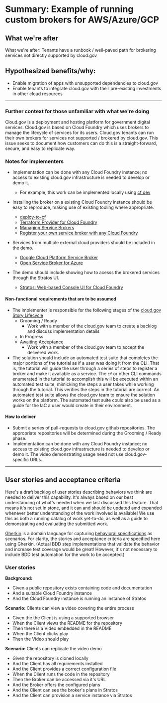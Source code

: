 # Summary: Example of running custom brokers for AWS/Azure/GCP

## What we're after
What we're after: Tenants have a runbook / well-paved path for brokering services not directly supported by cloud.gov

## Hypothesized benefits/why:
- Enable migration of apps with unsupported dependencies to cloud.gov
- Enable tenants to integrate cloud.gov with their pre-existing investments in other cloud resources

---
 
### Further context for those unfamiliar with what we're doing

Cloud.gov is a deployment and hosting platform for government digital services. Cloud.gov is based on Cloud Foundry which uses brokers to manage the lifecycle of services for its users. Cloud.gov tenants can run their own brokers for services not supported / brokered by cloud.gov. This issue seeks to document how customers can do this is a straight-forward, secure, and easy to replicate way.

### Notes for implementers
- Implementation can be done with any Cloud Foundry instance; no access to existing cloud.gov infrastructure is needed to develop or demo it.
  - For example, this work can be implemented locally using [cf dev](https://github.com/cloudfoundry-incubator/cfdev)

- Installing the broker on a existing Cloud Foundry instance should be easy to reproduce, making use of existing tooling where appropriate.
  - [deploy-to-cf](https://github.com/jmcarp/deploy-to-cf)
  - [Terraform Provider for Cloud Foundry](https://github.com/mevansam/terraform-provider-cfy)
  - [Managing Service Brokers](https://docs.cloudfoundry.org/services/managing-service-brokers.html)
  - [Register your own service broker with any Cloud Foundry](https://www.starkandwayne.com/blog/register-your-own-service-broker-with-any-cloud-foundry/)

- Services from multiple external cloud providers should be included in the demo.
  - [Google Cloud Platform Service Broker](https://cloud.google.com/kubernetes-engine/docs/concepts/google-cloud-platform-service-broker)
  - [Open Service Broker for Azure](https://osba.sh/)

- The demo should include showing how to acesss the brokered services through the Stratos UI.
  - [Stratos: Web-based Console UI for Cloud Foundry](https://github.com/cloudfoundry-incubator/stratos)

#### Non-functional requirements that are to be assumed
- The implementer is responsible for the following stages of the [cloud.gov Story Lifecycle](https://github.com/18F/cg-product/blob/master/StoryLifecycle.md)
  - Grooming / Ready
      - Work with a member of the cloud.gov team to create a backlog and discuss implementation details
  - In Progress
  - Awaiting Acceptance
      - Work with a member of the cloud.gov team to accept the delivered work.
- The solution should include an automated test suite that completes the major portions of the tutorial as if a user was doing it from the CLI. That is, the tutorial will guide the user through a series of steps to register a broker and make it available as a service. The `cf` or other CLI commands enumerated in the tutorial to accomplish this will be executed within an automated test suite, mimicking the steps a user takes while working through the tutorial. This verifies the steps in the tutorial are correct. An automated test suite allows the cloud.gov team to ensure the solution works on the platform. The automated test suite could also be used as a guide for the IaC a user would create in their environment.

#### How to deliver
- Submit a series of pull-requests to cloud.gov github repositories. The appropriate repositories will be determined during the Grooming / Ready phase.
- Implementation can be done with any Cloud Foundry instance; no access to existing cloud.gov infrastructure is needed to develop or demo it. The video demonstrating usage need not use cloud.gov-specific URLs.

---

## User stories and acceptance criteria

Here's a draft backlog of user stories describing behaviors we think are needed to deliver this capability. It's always based on our best understanding of what's needed when we last discussed this feature. That means it's not set in stone, and it can and should be updated amd expanded whenever better understanding of the work involved is available! We use this as both a running catalog of work yet-to-do, as well as a guide to demonstrating and evaluating the submitted work. 

[Gherkin](https://en.wikipedia.org/wiki/Cucumber_(software)#Gherkin_language) is a domain language for capturing [behavioral specifications](https://en.wikipedia.org/wiki/Behavior-driven_development#Behavioral_specifications) as scenarios. For clarity, the stories and acceptance criteria are specified here using Gherkin. (Actual BDD step implementations that validate the behavior and increase test coverage would be great! However, it's not necessary to include BDD test automation for the work to be accepted.)

### User stories
**Background:**

- Given a public repository exists containing code and documentation
- And a suitable Cloud Foundry instance
- And the Cloud Foundry instance is running an instance of Stratos

**Scenario:** Clients can view a video covering the entire process

- Given the the Client is using a supported browser
- When the Client views the README for the repository
- Then there is a Video embedded in the README
- When the Client clicks play
- Then the Video should play

**Scenario:** Clients can replicate the video demo

- Given the repository is cloned locally
- And the Client has all requirements installed
- And the Client provides a correct configuration file
- When the Client runs the code in the repository
- Then the Broker can be accessed via it's URL
- And the Broker offers the configured plans
- And the Client can see the broker's plans in Stratos
- And the Client can provision a service instance via Stratos